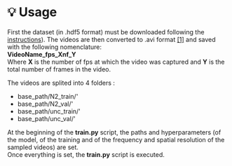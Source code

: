 # 💡 Usage
First the dataset (in .hdf5 format) must be downloaded following the [instructions](https://github.com/AntonioGarciaGarvi/CelegansMovementPatternsClassification/tree/main/dataset)). The videos are then converted to .avi format [[1]](https://github.com/Tierpsy/tierpsy-tracker/blob/development/tierpsy/analysis/vid_subsample/createSampleVideo.py) and saved with the following nomenclature:\
**VideoName_fps_Xnf_Y**\
Where **X** is the number of fps at which the video was captured and **Y** is the total number of frames in the video.

The videos are splited into 4 folders :
-  base_path/N2_train/'
-  base_path/N2_val/'
-  base_path/unc_train/'
-  base_path/unc_val/'

At the beginning of the **train.py** script, the paths and hyperparameters (of the model, of the training and of the frequency and spatial resolution of the sampled videos) are set.\
Once everything is set, the **train.py** script is executed.

